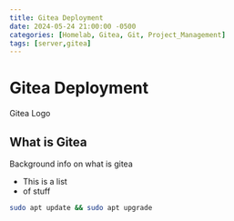 ```yaml
---
title: Gitea Deployment
date: 2024-05-24 21:00:00 -0500
categories: [Homelab, Gitea, Git, Project_Management]
tags: [server,gitea]
---
```


# Gitea Deployment
Gitea Logo

## What is Gitea
Background info on what is gitea



* This is a list
* of stuff


```bash
sudo apt update && sudo apt upgrade
```